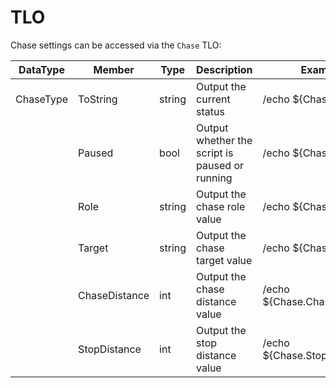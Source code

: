 # TLO

Chase settings can be accessed via the `Chase` TLO:

| DataType     | Member         | Type      | Description                                       | Example                         |
|--------------|----------------|-----------|---------------------------------------------------|---------------------------------|
| ChaseType    | ToString       | string    | Output the current status                         | /echo ${Chase}                  |
|              | Paused         | bool      | Output whether the script is paused or running    | /echo ${Chase.Paused}           |
|              | Role           | string    | Output the chase role value                       | /echo ${Chase.Role}             |
|              | Target         | string    | Output the chase target value                     | /echo ${Chase.Target}           |
|              | ChaseDistance  | int       | Output the chase distance value                   | /echo ${Chase.ChaseDistance}    |
|              | StopDistance   | int       | Output the stop distance value                    | /echo ${Chase.StopDistance}     |